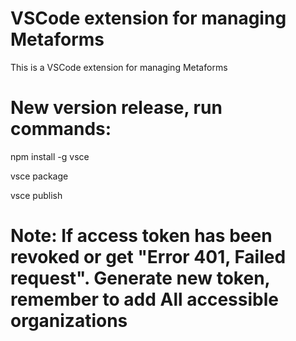 # VSCode extension for managing Metaforms

This is a VSCode extension for managing Metaforms

# New version release, run commands:

npm install -g vsce

vsce package

vsce publish

# Note: If access token has been revoked or get "Error 401, Failed request". Generate new token, remember to add All accessible organizations

